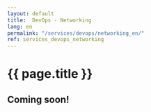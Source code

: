 ```yaml
---
layout: default
title:  DevOps - Networking
lang: en
permalink: "/services/devops/networking_en/"
ref: services_devops_networking
---
```

# {{ page.title }}
## Coming soon!
